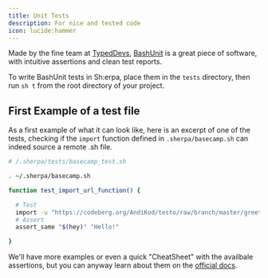 ```yaml
---
title: Unit Tests
description: For nice and tested code
icon: lucide:hammer
---
```


Made by the fine team at [TypedDevs](https://typeddevs.com), [BashUnit](https://bashunit.typeddevs.com) is a great piece of software, with intuitive assertions and clean test reports.

To write BashUnit tests in Sh:erpa, place them in the `tests` directory, then run `sh t` from the root directory of your project.

## First Example of a test file

As a first example of what it can look like, here is an excerpt of one of the tests, checking if the `import` function defined in `.sherpa/basecamp.sh` can indeed source a remote .sh file.


```bash
# /.sherpa/tests/basecamp_test.sh

. ~/.sherpa/basecamp.sh

function test_import_url_function() {

  # Test
  import -u "https://codeberg.org/AndiKod/testo/raw/branch/master/greet.sh"
  # Assert
  assert_same "$(hey)" "Hello!"

}


```

We'll have more examples or even a quick "CheatSheet" with the availbale assertions, but you can anyway learn about them on the [official docs](https://bashunit.typeddevs.com/assertions).
